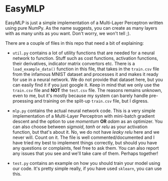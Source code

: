 # EasyMLP
EasyMLP is just a simple implementation of a Multi-Layer Perceptron written using pure NumPy. As the name suggests, you can create as many layers with as many units as you want. Don't worry, we won't tell ;).

There are a couple of files in this repo that need a bit of explaining:

- `util.py` contains a lot of utility functions that are needed for a neural network to function. Stuff such as cost functions, activation functions, their derivatives, indicator matrix convertors etc.
There is a `load_example_data()` function in this file, that takes in the `train.csv` file from the infamous MNIST dataset and processes it and makes it ready for use in a neural network. We do not provide that dataset here, but you can easily find it if you just google it. 
Keep in mind that we only use the `train.csv` file and **NOT** the `test.csv` file. The reasons remains unknown, even to me, but it's mostly because my system can barely handle pre-proessing and training on the split-up `train.csv` file, but I digress.

- `mlp.py` contains the actual neural network code. This is a very simple implementation of a Multi-Layer Perceptron with mini-batch gradient descent and the option to use *momentum* **OR** *adam* as an optimizer. You can also choose between *sigmoid*, *tanh* or *relu* as your activation function, but that's about it. No, we do not have *leaky relu* here and we never will. Count on it.
The file is well commented/documented and I have tried my best to implement things correctly, but should you have any questions or complaints, feel free to ask them. You can also report any issues that you see and we'll take care of them. Perhaps together!  

- `test.py` contains an example on how you should train your model using our code. It's pretty simple really, if you have used `sklearn`, you can use this.  
